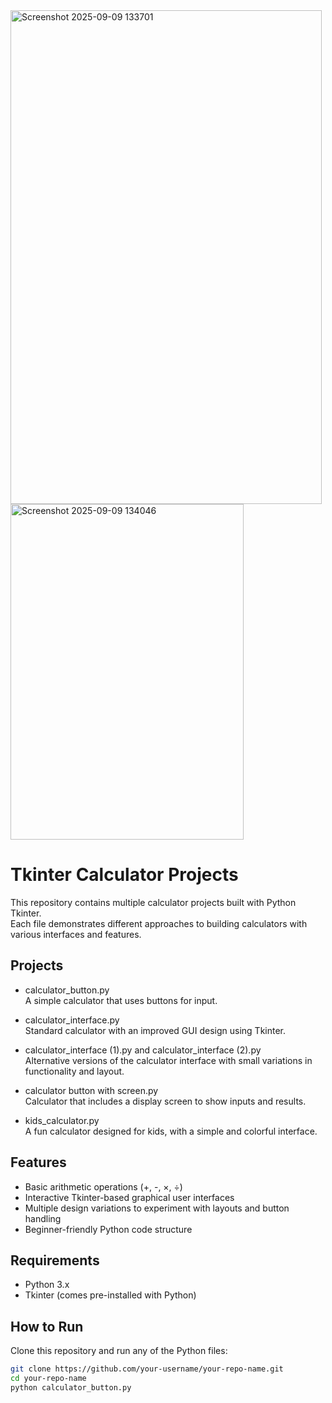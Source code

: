 <img width="498" height="790" alt="Screenshot 2025-09-09 133701" src="https://github.com/user-attachments/assets/c8839175-e8fb-46b2-9a9a-4b7b54bdae2f" />


<img width="373" height="537" alt="Screenshot 2025-09-09 134046" src="https://github.com/user-attachments/assets/2f13f34e-4fbf-4851-a17f-c8325a82314a" />

# Tkinter Calculator Projects

This repository contains multiple calculator projects built with Python Tkinter.  
Each file demonstrates different approaches to building calculators with various interfaces and features.

## Projects

- calculator_button.py  
  A simple calculator that uses buttons for input.

- calculator_interface.py  
  Standard calculator with an improved GUI design using Tkinter.

- calculator_interface (1).py and calculator_interface (2).py  
  Alternative versions of the calculator interface with small variations in functionality and layout.

- calculator button with screen.py  
  Calculator that includes a display screen to show inputs and results.

- kids_calculator.py  
  A fun calculator designed for kids, with a simple and colorful interface.

## Features
- Basic arithmetic operations (+, -, ×, ÷)  
- Interactive Tkinter-based graphical user interfaces  
- Multiple design variations to experiment with layouts and button handling  
- Beginner-friendly Python code structure

## Requirements
- Python 3.x
- Tkinter (comes pre-installed with Python)

## How to Run
Clone this repository and run any of the Python files:

```bash
git clone https://github.com/your-username/your-repo-name.git
cd your-repo-name
python calculator_button.py
